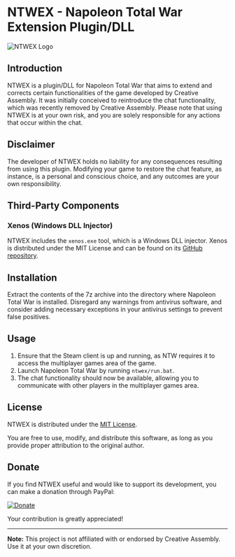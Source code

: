 # NTWEX - Napoleon Total War Extension Plugin/DLL

![NTWEX Logo](link_to_your_logo.png)

## Introduction

NTWEX is a plugin/DLL for Napoleon Total War that aims to extend and corrects certain functionalities of the game developed by Creative Assembly. It was initially conceived to reintroduce the chat functionality, which was recently removed by Creative Assembly. Please note that using NTWEX is at your own risk, and you are solely responsible for any actions that occur within the chat.

## Disclaimer

The developer of NTWEX holds no liability for any consequences resulting from using this plugin. Modifying your game to restore the chat feature, as instance, is a personal and conscious choice, and any outcomes are your own responsibility.

## Third-Party Components

### Xenos (Windows DLL Injector)

NTWEX includes the `xenos.exe` tool, which is a Windows DLL injector. Xenos is distributed under the MIT License and can be found on its [GitHub repository](https://github.com/DarthTon/Xenos).

## Installation

Extract the contents of the 7z archive into the directory where Napoleon Total War is installed.
Disregard any warnings from antivirus software, and consider adding necessary exceptions in your antivirus settings to prevent false positives.

## Usage

1. Ensure that the Steam client is up and running, as NTW requires it to access the multiplayer games area of the game.
2. Launch Napoleon Total War by running `ntwex/run.bat`.
3. The chat functionality should now be available, allowing you to communicate with other players in the multiplayer games area.

## License

NTWEX is distributed under the [MIT License](LICENSE).

You are free to use, modify, and distribute this software, as long as you provide proper attribution to the original author.

## Donate

If you find NTWEX useful and would like to support its development, you can make a donation through PayPal:

[![Donate](https://img.shields.io/badge/Donate-PayPal-green.svg)](https://paypal.me/r59ntw)

Your contribution is greatly appreciated!

---

**Note:** This project is not affiliated with or endorsed by Creative Assembly. Use it at your own discretion.
